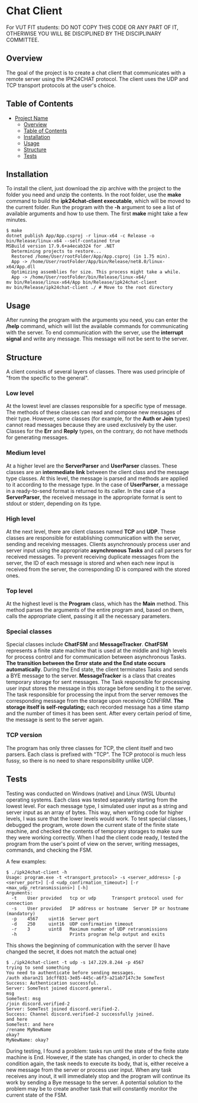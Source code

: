 # Chat Client
For VUT FIT students:
DO NOT COPY THIS CODE OR ANY PART OF IT, OTHERWISE YOU WILL BE DISCIPLINED BY THE DISCIPLINARY COMMITTEE.
## Overview
The goal of the project is to create a chat client that communicates with a remote server using the IPK24CHAT protocol. The client uses the UDP and TCP transport protocols at the user's choice.

## Table of Contents
- [Project Name](#project-name)
  - [Overview](#overview)
  - [Table of Contents](#table-of-contents)
  - [Installation](#installation)
  - [Usage](#usage)
  - [Structure](#structure)
  - [Tests](#tests)

## Installation
To install the client, just download the zip archive with the project to the folder you need and unzip the contents. In the root folder, use the **make** command to build the **ipk24chat-client executable**, which will be moved to the current folder. Run the program with the **-h** argument to see a list of available arguments and how to use them. The first **make** might take a few minutes.

```
$ make
dotnet publish App/App.csproj -r linux-x64 -c Release -o bin/Release/linux-x64 --self-contained true
MSBuild version 17.9.6+a4ecab324 for .NET
  Determining projects to restore...
  Restored /home/User/rootFolder/App/App.csproj (in 1.75 min).
  App -> /home/User/rootFolder/App/bin/Release/net8.0/linux-x64/App.dll
  Optimizing assemblies for size. This process might take a while.
  App -> /home/User/rootFolder/bin/Release/linux-x64/
mv bin/Release/linux-x64/App bin/Release/ipk24chat-client
mv bin/Release/ipk24chat-client ./ # Move to the root directory
```


## Usage
After running the program with the arguments you need, you can enter the **/help** command, which will list the available commands for communicating with the server. To end communication with the server, use the **interrupt signal** and write any message. This message will not be sent to the server.

## Structure
A client consists of several layers of classes. There was used principle of "from the specific to the general".

### Low level
At the lowest level are classes responsible for a specific type of message. The methods of these classes can read and compose new messages of their type. However, some classes (for example, for the **Auth or Join** types) cannot read messages because they are used exclusively by the user. Classes for the **Err** and **Reply** types, on the contrary, do not have methods for generating messages.

### Medium level
At a higher level are the **ServerParser** and **UserParser** classes. These classes are an **intermediate link** between the client class and the message type classes. At this level, the message is parsed and methods are applied to it according to the message type. In the case of **UserParser**, a message in a ready-to-send format is returned to its caller. In the case of a **ServerParser**, the received message in the appropriate format is sent to stdout or stderr, depending on its type.

### High level
At the next level, there are client classes named **TCP** and **UDP**. These classes are responsible for establishing communication with the server, sending and receiving messages. Clients asynchronously process user and server input using the appropriate **asynchronous Tasks** and call parsers for received messages. To prevent receiving duplicate messages from the server, the ID of each message is stored and when each new input is received from the server, the corresponding ID is compared with the stored ones.

### Top level
At the highest level is the **Program** class, which has the **Main** method. This method parses the arguments of the entire program and, based on them, calls the appropriate client, passing it all the necessary parameters.

### Special classes
Special classes include **ChatFSM** and **MessageTracker**. **ChatFSM** represents a finite state machine that is used at the middle and high levels for process control and for communication between asynchronous Tasks. **The transition between the Error state and the End state occurs automatically**. During the End state, the client terminates Tasks and sends a BYE message to the server. **MessageTracker** is a class that creates temporary storage for sent messages. The Task responsible for processing user input stores the message in this storage before sending it to the server. The task responsible for processing the input from the server removes the corresponding message from the storage upon receiving CONFIRM. **The storage itself is self-regulating;** each recorded message has a time stamp and the number of times it has been sent. After every certain period of time, the message is sent to the server again.

### TCP version
The program has only three classes for TCP, the client itself and two parsers. Each class is prefixed with "TCP". The TCP protocol is much less fussy, so there is no need to share responsibility unlike UDP.

## Tests
Testing was conducted on Windows (native) and Linux (WSL Ubuntu) operating systems. Each class was tested separately starting from the lowest level. For each message type, I simulated user input as a string and server input as an array of bytes. This way, when writing code for higher levels, I was sure that the lower levels would work. To test special classes, I debugged the program, wrote down the current state of the finite state machine, and checked the contents of temporary storages to make sure they were working correctly. When I had the client code ready, I tested the program from the user's point of view on the server, writing messages, commands, and checking the FSM.

A few examples:

```
$ ./ipk24chat-client -h
Usage: program.exe -t <transport_protocol> -s <server_address> [-p <server_port>] [-d <udp_confirmation_timeout>] [-r <max_udp_retransmissions>] [-h]
Arguments:
  -t    User provided   tcp or udp      Transport protocol used for connection
  -s    User provided   IP address or hostname  Server IP or hostname (mandatory)
  -p    4567    uint16  Server port
  -d    250     uint16  UDP confirmation timeout
  -r    3       uint8   Maximum number of UDP retransmissions
  -h                    Prints program help output and exits
```
This shows the beginning of communication with the server (I have changed the secret, it does not match the actual one)

```
$ ./ipk24chat-client -t udp -s 147.229.8.244 -p 4567
trying to send something
You need to authenticate before sending messages.
/auth xbaran21 1dcff831-3e85-445c-a6f3-a21ab7147c3e SomeTest
Success: Authentication successful.
Server: SomeTest joined discord.general.
msg
SomeTest: msg
/join discord.verified-2
Server: SomeTest joined discord.verified-2.
Success: Channel discord.verified-2 successfully joined.
and here
SomeTest: and here
/rename MyNewName
okay?
MyNewName: okay?
```

During testing, I found a problem: tasks run until the state of the finite state machine is End. However, if the state has changed, in order to check the condition again, the task needs to execute its body, that is, either receive a new message from the server or process user input. When any task receives any inout, it will immediately stop and the program will continue its work by sending a Bye message to the server. A potential solution to the problem may be to create another task that will constantly monitor the current state of the FSM.
